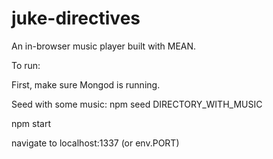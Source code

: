 # juke-directives

An in-browser music player built with MEAN. 

To run:

First, make sure Mongod is running.

Seed with some music: npm seed DIRECTORY_WITH_MUSIC

npm start

navigate to localhost:1337 (or env.PORT)
